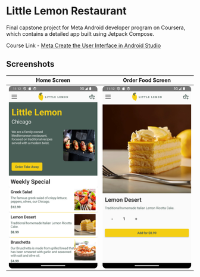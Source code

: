 # Little Lemon Restaurant

Final capstone project for Meta Android developer program on Coursera, which contains a detailed app built using Jetpack Compose.

Course Link - [Meta Create the User Interface in Android Studio](https://www.coursera.org/programs/catalogo-aberto-egejt/learn/create-the-user-interface-android-studio)

## Screenshots

| Home Screen | Order Food Screen |
| -------- | ------- |
| ![Home Screen](https://github.com/gotneb/Little-Lemon-App/blob/main/screenshots/1.png) | ![Order Food](https://github.com/gotneb/Little-Lemon-App/blob/main/screenshots/2.png) |
